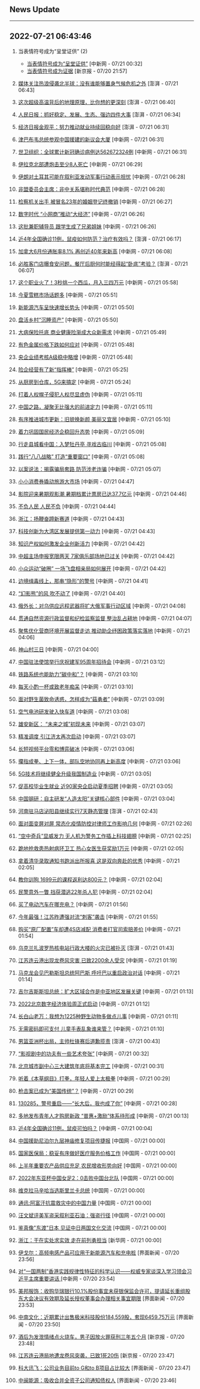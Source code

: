 ## News Update
---
2022-07-21 06:43:46
---
1. 当表情符号成为“呈堂证供” (2)
    +  <a target="_blank" href="http://www.chinanews.com//sh/2022/07-21/9808224.shtml">当表情符号成为“呈堂证供”</a> [中新网 - 07/21 00:32]
    +  <a target="_blank" href="https://www.bjnews.com.cn/detail-165829602514042.html">当表情符号成为证据</a> [新京报 - 07/20 21:57]

2. <a target="_blank" href="https://www.thepaper.cn/newsDetail_forward_19108633">媒体关注热浪侵袭北半球：没有谁能够置身气候危机之外</a> [澎湃 - 07/21 06:43]
3. <a target="_blank" href="https://www.thepaper.cn/newsDetail_forward_19108176">这次超级高温背后的地理原理，比你想的更深刻</a> [澎湃 - 07/21 06:40]
4. <a target="_blank" href="https://www.thepaper.cn/newsDetail_forward_19108628">人民日报：抓好稳定、发展、生态、强边四件大事</a> [澎湃 - 07/21 06:34]
5. <a target="_blank" href="https://www.thepaper.cn/newsDetail_forward_19108624">经济日报金观平：努力推动就业持续回稳向好</a> [澎湃 - 07/21 06:31]
6. <a target="_blank" href="http://www.chinanews.com//gj/2022/07-21/9808290.shtml">津巴布韦总统参观中国援建的新议会大厦</a> [中新网 - 07/21 06:31]
7. <a target="_blank" href="http://www.chinanews.com//gj/2022/07-21/9808291.shtml">世卫组织：全球累计新冠确诊病例达562672324例</a> [中新网 - 07/21 06:31]
8. <a target="_blank" href="http://www.chinanews.com//gj/2022/07-21/9808289.shtml">伊拉克北部遭炮击至少8人死亡</a> [中新网 - 07/21 06:29]
9. <a target="_blank" href="http://www.chinanews.com//gj/2022/07-21/9808287.shtml">伊朗对土耳其可能在叙利亚发动军事行动表示担忧</a> [中新网 - 07/21 06:28]
10. <a target="_blank" href="http://www.chinanews.com//gj/2022/07-21/9808288.shtml">非盟委员会主席：非中关系堪称时代典范</a> [中新网 - 07/21 06:28]
11. <a target="_blank" href="http://www.chinanews.com//sh/2022/07-21/9808286.shtml">检察机关出手 被冒名23年的婚姻登记终撤销</a> [中新网 - 07/21 06:27]
12. <a target="_blank" href="http://www.chinanews.com//cj/2022/07-21/9808285.shtml">数字时代 “小网商”推动“大经济”</a> [中新网 - 07/21 06:26]
13. <a target="_blank" href="http://www.chinanews.com//sh/2022/07-21/9808284.shtml">这批兼职辅导员 跟学生成了兄弟姐妹</a> [中新网 - 07/21 06:26]
14. <a target="_blank" href="https://www.thepaper.cn/newsDetail_forward_19102040">近4年全国确诊11例，鼠疫如何防范？治疗有效吗？</a> [澎湃 - 07/21 06:17]
15. <a target="_blank" href="http://www.chinanews.com//gj/2022/07-21/9808283.shtml">加拿大6月份通胀率8.1% 再创近40年来新高</a> [中新网 - 07/21 06:08]
16. <a target="_blank" href="https://www.thepaper.cn/newsDetail_forward_19108616">必胜客门店曝食安问题，餐厅后厨何时能经得起“卧底”考验？</a> [澎湃 - 07/21 06:07]
17. <a target="_blank" href="http://www.chinanews.com//cj/2022/07-21/9808282.shtml">这个职业火了！3秒挑一个西瓜，月入三四万元</a> [中新网 - 07/21 05:58]
18. <a target="_blank" href="http://www.chinanews.com//cj/2022/07-21/9808281.shtml">今夏雪糕市场话题多</a> [中新网 - 07/21 05:51]
19. <a target="_blank" href="http://www.chinanews.com//cj/2022/07-21/9808279.shtml">新能源汽车呈快速增长势头</a> [中新网 - 07/21 05:50]
20. <a target="_blank" href="http://www.chinanews.com//cj/2022/07-21/9808280.shtml">盘活乡村“沉睡资产”</a> [中新网 - 07/21 05:50]
21. <a target="_blank" href="http://www.chinanews.com//cj/2022/07-21/9808278.shtml">大病保险托底 商业健康险渐成大众新需求</a> [中新网 - 07/21 05:49]
22. <a target="_blank" href="http://www.chinanews.com//cj/2022/07-21/9808276.shtml">有色金属价格下跌如何应对</a> [中新网 - 07/21 05:48]
23. <a target="_blank" href="http://www.chinanews.com//cj/2022/07-21/9808277.shtml">央企业绩考核A级稳中略增</a> [中新网 - 07/21 05:48]
24. <a target="_blank" href="http://www.chinanews.com//cj/2022/07-21/9808275.shtml">险企经营有了新“指挥棒”</a> [中新网 - 07/21 05:25]
25. <a target="_blank" href="http://www.chinanews.com//cj/2022/07-21/9808274.shtml">从厨房到仓库，5G来搞定</a> [中新网 - 07/21 05:24]
26. <a target="_blank" href="http://www.chinanews.com//gn/2022/07-21/9808272.shtml">打着人权幌子侵犯人权尽显虚伪</a> [中新网 - 07/21 05:11]
27. <a target="_blank" href="http://www.chinanews.com//gn/2022/07-21/9808273.shtml">中国之路，凝聚无比强大的前进定力</a> [中新网 - 07/21 05:11]
28. <a target="_blank" href="http://www.chinanews.com//gn/2022/07-21/9808271.shtml">有序推进城市更新：旧貌换新颜 美丽又宜居</a> [中新网 - 07/21 05:10]
29. <a target="_blank" href="http://www.chinanews.com//cj/2022/07-21/9808270.shtml">着力巩固国民经济企稳回升态势</a> [中新网 - 07/21 05:09]
30. <a target="_blank" href="http://www.chinanews.com//gn/2022/07-21/9808268.shtml">行走县城看中国：入梦牡丹亭 寻戏古临川</a> [中新网 - 07/21 05:08]
31. <a target="_blank" href="http://www.chinanews.com//gn/2022/07-21/9808269.shtml">践行“八八战略” 打造“重要窗口”</a> [中新网 - 07/21 05:08]
32. <a target="_blank" href="http://www.chinanews.com//gn/2022/07-21/9808267.shtml">以案说法：揭露骗局套路 防范涉老诈骗</a> [中新网 - 07/21 05:07]
33. <a target="_blank" href="http://www.chinanews.com//cj/2022/07-21/9808266.shtml">小小消费券撬动旅游大市场</a> [中新网 - 07/21 04:47]
34. <a target="_blank" href="http://www.chinanews.com//cul/2022/07-21/9808265.shtml">影院迎来暑期观影潮 暑期档累计票房已达37.7亿元</a> [中新网 - 07/21 04:46]
35. <a target="_blank" href="http://www.chinanews.com//gn/2022/07-21/9808264.shtml">不负人民 人民不负</a> [中新网 - 07/21 04:44]
36. <a target="_blank" href="http://www.chinanews.com//gn/2022/07-21/9808263.shtml">浙江：扬鞭奋蹄新赛道</a> [中新网 - 07/21 04:43]
37. <a target="_blank" href="http://www.chinanews.com//dwq/2022/07-21/9808262.shtml">科技创新为大湾区发展提供第一动力</a> [中新网 - 07/21 04:43]
38. <a target="_blank" href="http://www.chinanews.com//cj/2022/07-21/9808261.shtml">知识产权如何激发企业创新活力</a> [中新网 - 07/21 04:42]
39. <a target="_blank" href="http://www.chinanews.com//ty/2022/07-21/9808260.shtml">中超主场申报宽限两天 7家俱乐部场地已过关</a> [中新网 - 07/21 04:42]
40. <a target="_blank" href="http://www.chinanews.com//sh/2022/07-21/9808259.shtml">小众运动“破圈” 一场飞盘相亲局如何展开</a> [中新网 - 07/21 04:42]
41. <a target="_blank" href="http://www.chinanews.com//sh/2022/07-21/9808258.shtml">边境缉毒线上，那串“隐形”的警号</a> [中新网 - 07/21 04:41]
42. <a target="_blank" href="http://www.chinanews.com//cj/2022/07-21/9808257.shtml">“幻影熊”的风 吹不动了</a> [中新网 - 07/21 04:40]
43. <a target="_blank" href="http://www.chinanews.com//gj/2022/07-21/9808253.shtml">俄外长：对乌供应远程武器将扩大俄军事行动区域</a> [中新网 - 07/21 04:08]
44. <a target="_blank" href="http://www.chinanews.com//gn/2022/07-21/9808256.shtml">贯通自然资源行政监督和纪检监察监督 整治乱占耕地</a> [中新网 - 07/21 04:07]
45. <a target="_blank" href="http://www.chinanews.com//gn/2022/07-21/9808255.shtml">聚焦优化营商环境开展监督走访 推动助企纾困政策落实落地</a> [中新网 - 07/21 04:06]
46. <a target="_blank" href="http://www.chinanews.com//gn/2022/07-21/9808254.shtml">神山村三日</a> [中新网 - 07/21 04:00]
47. <a target="_blank" href="http://www.chinanews.com//gj/2022/07-21/9808241.shtml">中国驻法使馆举行庆祝建军95周年招待会</a> [中新网 - 07/21 03:12]
48. <a target="_blank" href="http://www.chinanews.com//sh/2022/07-21/9808251.shtml">铁路系统也能助力“碳中和”？</a> [中新网 - 07/21 03:10]
49. <a target="_blank" href="http://www.chinanews.com//sh/2022/07-21/9808252.shtml">每天小酌一杯或致老年痴呆</a> [中新网 - 07/21 03:10]
50. <a target="_blank" href="http://www.chinanews.com//sh/2022/07-21/9808250.shtml">面对野生菌致命诱惑，怎样成为“菇勇者”</a> [中新网 - 07/21 03:09]
51. <a target="_blank" href="http://www.chinanews.com//cj/2022/07-21/9808249.shtml">空气电池研发驶入快车道</a> [中新网 - 07/21 03:08]
52. <a target="_blank" href="http://www.chinanews.com//gn/2022/07-21/9808247.shtml">雄安新区： “未来之城”初现未来</a> [中新网 - 07/21 03:07]
53. <a target="_blank" href="http://www.chinanews.com//gn/2022/07-21/9808248.shtml">精准调度 引江济太再次启动</a> [中新网 - 07/21 03:07]
54. <a target="_blank" href="http://www.chinanews.com//cj/2022/07-21/9808245.shtml">长短视频平台零和博弈破冰</a> [中新网 - 07/21 03:06]
55. <a target="_blank" href="http://www.chinanews.com//gn/2022/07-21/9808246.shtml">攥指成拳、上下一体，部队空地协同再上新高度</a> [中新网 - 07/21 03:06]
56. <a target="_blank" href="http://www.chinanews.com//cj/2022/07-21/9808243.shtml">5G技术将继续健全升级我国制造业</a> [中新网 - 07/21 03:05]
57. <a target="_blank" href="http://www.chinanews.com//gn/2022/07-21/9808244.shtml">促高校毕业生就业 近90家央企启动夏季招聘</a> [中新网 - 07/21 03:05]
58. <a target="_blank" href="http://www.chinanews.com//cj/2022/07-21/9808242.shtml">中国钢研：自主研发“人造太阳”关键核心部件</a> [中新网 - 07/21 03:04]
59. <a target="_blank" href="https://www.thepaper.cn/newsDetail_forward_19102041">河南驻马店泌阳县继续实行7天静态管理</a> [澎湃 - 07/21 02:43]
60. <a target="_blank" href="http://www.chinanews.com//sh/2022/07-21/9808240.shtml">面对面变屏对屏 常态化疫情防控对律师工作影响几何</a> [中新网 - 07/21 02:26]
61. <a target="_blank" href="http://www.chinanews.com//gn/2022/07-21/9808239.shtml">“空中奇兵”显威发力 无人机为警务工作插上科技翅膀</a> [中新网 - 07/21 02:25]
62. <a target="_blank" href="http://www.chinanews.com//sh/2022/07-21/9808238.shtml">跪地抢救患热射病环卫工 热心女医生获奖励1万元</a> [中新网 - 07/21 02:05]
63. <a target="_blank" href="http://www.chinanews.com//sh/2022/07-21/9808237.shtml">拿着清华录取通知书跑派出所报喜 这是双向奔赴的优秀</a> [中新网 - 07/21 02:05]
64. <a target="_blank" href="http://www.chinanews.com//sh/2022/07-21/9808235.shtml">教你训狗 1699元的课程返利达800元？</a> [中新网 - 07/21 02:04]
65. <a target="_blank" href="http://www.chinanews.com//sh/2022/07-21/9808236.shtml">民警意外一瞥 挡获潜逃22年杀人犯</a> [中新网 - 07/21 02:04]
66. <a target="_blank" href="http://www.chinanews.com//sh/2022/07-21/9808234.shtml">买了电动汽车在哪充电？</a> [中新网 - 07/21 01:56]
67. <a target="_blank" href="http://www.chinanews.com//sh/2022/07-21/9808233.shtml">今年最强！江苏昨遭强对流“刺客”袭击</a> [中新网 - 07/21 01:55]
68. <a target="_blank" href="http://www.chinanews.com//sh/2022/07-21/9808232.shtml">购买“原厂配置”车却遭4S店减配 消费者打官司索赔差价</a> [中新网 - 07/21 01:54]
69. <a target="_blank" href="https://www.thepaper.cn/newsDetail_forward_19102033">乌克兰扎波罗热核电站行政大楼的火灾已被扑灭</a> [澎湃 - 07/21 01:43]
70. <a target="_blank" href="http://www.chinanews.com//sh/2022/07-21/9808231.shtml">江苏连云港出现龙卷风灾害 已致2200余人受灾</a> [中新网 - 07/21 01:19]
71. <a target="_blank" href="http://www.chinanews.com//gj/2022/07-21/9808227.shtml">马克龙会见巴勒斯坦总统阿巴斯 呼吁巴以重启政治对话</a> [中新网 - 07/21 01:14]
72. <a target="_blank" href="http://www.chinanews.com//gj/2022/07-21/9808226.shtml">吉尔吉斯斯坦总统：扩大区域合作是中亚地区发展关键</a> [中新网 - 07/21 01:13]
73. <a target="_blank" href="http://www.chinanews.com//auto/2022/07-21/9808230.shtml">2022北京数字经济体验周正式启动</a> [中新网 - 07/21 01:12]
74. <a target="_blank" href="http://www.chinanews.com//sh/2022/07-21/9808229.shtml">长白山老万：我想为1225种野生动物多做点儿事</a> [中新网 - 07/21 01:11]
75. <a target="_blank" href="http://www.chinanews.com//sh/2022/07-21/9808228.shtml">无需密码即可支付 儿童手表乱象谁来管？</a> [中新网 - 07/21 01:10]
76. <a target="_blank" href="https://www.thepaper.cn/newsDetail_forward_19102032">男篮亚洲杯出局，主帅杜锋赛后道歉揽责</a> [澎湃 - 07/21 00:43]
77. <a target="_blank" href="http://www.chinanews.com//cul/2022/07-21/9808225.shtml">“影视剧中的功夫有一些艺术夸张”</a> [中新网 - 07/21 00:32]
78. <a target="_blank" href="http://www.chinanews.com//sh/2022/07-21/9808223.shtml">北京城市副中心三大建筑年底将基本完工</a> [中新网 - 07/21 00:31]
79. <a target="_blank" href="http://www.chinanews.com//ty/2022/07-21/9808222.shtml">听着《本草纲目》打拳，年轻人爱上太极拳</a> [中新网 - 07/21 00:29]
80. <a target="_blank" href="http://www.chinanews.com//gj/2022/07-21/9808221.shtml">枪击案已成为“美国传统”？</a> [中新网 - 07/21 00:29]
81. <a target="_blank" href="http://www.chinanews.com//sh/2022/07-21/9808220.shtml">130285，警号重启——“长大后，我也成了你”</a> [中新网 - 07/21 00:28]
82. <a target="_blank" href="http://www.chinanews.com//cj/2022/07-21/9808219.shtml">多地发布青年人才购房新政 “普惠+激励”体系待形成</a> [中新网 - 07/21 00:13]
83. <a target="_blank" href="http://www.chinanews.com//sh/2022/07-21/9808218.shtml">近4年全国确诊11例，鼠疫可怕吗？</a> [中新网 - 07/21 00:04]
84. <a target="_blank" href="http://news.china.com.cn/2022-07/21/content_78333177.htm">中国援助尼泊尔九层神庙修复项目传捷报</a> [中国网 - 07/21 00:00]
85. <a target="_blank" href="http://news.china.com.cn/2022-07/21/content_78333278.htm">国家医保局：稳妥有序做好医疗服务价格工作</a> [中国网 - 07/21 00:00]
86. <a target="_blank" href="http://news.china.com.cn/2022-07/21/content_78333276.htm">上半年重要农产品供应充足 农民增收形势向好</a> [中国网 - 07/21 00:00]
87. <a target="_blank" href="http://news.china.com.cn/2022-07/21/content_78333292.htm">2022年东亚杯中国女足2：0击败中国台北队</a> [中国网 - 07/21 00:00]
88. <a target="_blank" href="http://news.china.com.cn/2022-07/21/content_78333168.htm">维克拉马辛哈当选斯里兰卡总统</a> [中国网 - 07/21 00:00]
89. <a target="_blank" href="http://news.china.com.cn/2022-07/21/content_78333166.htm">通讯:阿富汗抗震救灾中的中国力量</a> [中国网 - 07/21 00:00]
90. <a target="_blank" href="http://news.china.com.cn/2022-07/21/content_78333167.htm">汪文斌评美军盗采叙利亚石油：强盗行径</a> [中国网 - 07/21 00:00]
91. <a target="_blank" href="http://news.china.com.cn/2022-07/21/content_78333169.htm">鉴真像"东渡"日本 见证中日两国文化交流</a> [中国网 - 07/21 00:00]
92. <a target="_blank" href="http://www.news.cn/politics/2022-07/21/c_1128849334.htm">浙江：干在实处求实效 走在前列勇担当</a> [新华网 - 07/21 00:00]
93. <a target="_blank" href="https://www.jiemian.com/article/7781646.html">伊戈尔：高频电感产品可应用于新能源汽车和充电桩</a> [界面新闻 - 07/20 23:56]
94. <a target="_blank" href="http://www.chinanews.com//gn/2022/07-20/9808217.shtml">对“一国两制”香港实践规律性特征的科学认识——权威专家谈深入学习领会习近平主席重要讲话 </a> [中新网 - 07/20 23:54]
95. <a target="_blank" href="https://www.jiemian.com/article/7781642.html">美邦服饰：收购华瑞银行10.1%股份事宜未获银保监会许可，提请延长重组股东大会决议有效期及延长授权董事会办理相关事宜期限</a> [界面新闻 - 07/20 23:53]
96. <a target="_blank" href="https://www.jiemian.com/article/7781640.html">中南文化：近期累计出售极米科技股份184,559股，套现6459.75万元</a> [界面新闻 - 07/20 23:50]
97. <a target="_blank" href="https://www.bjnews.com.cn/detail-165833183114436.html">酒后为发泄情绪点火烧车，男子因放火罪获刑三年五个月</a> [新京报 - 07/20 23:48]
98. <a target="_blank" href="https://www.bjnews.com.cn/detail-165833201714440.html">江苏连云港局地遭龙卷风突袭，已致1死20伤</a> [新京报 - 07/20 23:47]
99. <a target="_blank" href="https://www.jiemian.com/article/7781630.html">科大讯飞：公司业务目前to G和to B项目占比较大</a> [界面新闻 - 07/20 23:47]
100. <a target="_blank" href="https://www.jiemian.com/article/7781625.html">中闽能源：吸收合并全资子公司通知债权人</a> [界面新闻 - 07/20 23:46]
